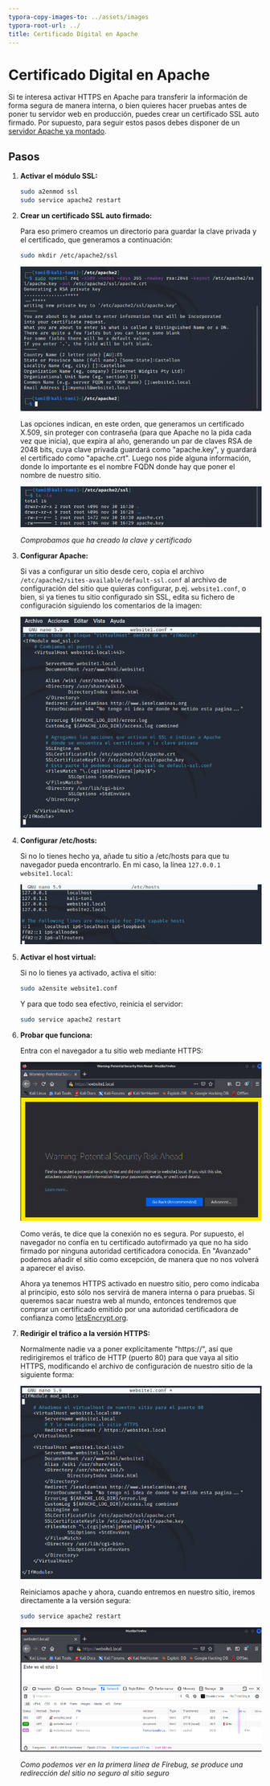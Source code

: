 ```yaml
---
typora-copy-images-to: ../assets/images
typora-root-url: ../
title: Certificado Digital en Apache
---
```


# Certificado Digital en Apache

Si te interesa activar HTTPS en Apache para transferir la información de forma segura de manera interna, o bien quieres hacer pruebas antes de poner tu servidor web en producción, puedes crear un certificado SSL auto firmado. Por supuesto, para seguir estos pasos debes disponer de un [servidor Apache ya montado](https://tonisalm.github.io/2021/11/23/Configuraci%C3%B3n-b%C3%A1sica-de-Apache.html).

## Pasos

1. **Activar el módulo SSL:**

   ``` bash
   sudo a2enmod ssl
   sudo service apache2 restart
   ```

   

2. **Crear un certificado SSL auto firmado:**

   Para eso primero creamos un directorio para guardar la clave privada y el certificado, que generamos a continuación:

   ``` bash
   sudo mkdir /etc/apache2/ssl
   ```

   ![image-20211130163156004](/assets/images/image-20211130163156004.png)

   Las opciones indican, en este orden, que generamos un certificado X.509, sin proteger con contraseña (para que Apache no la pida cada vez que inicia), que expira al año, generando un par de claves RSA de 2048 bits, cuya clave privada guardará como "apache.key", y guardará el certificado como "apache.crt". Luego nos pide alguna información, donde lo importante es el nombre FQDN donde hay que poner el nombre de nuestro sitio.

   ![image-20211130163645344](/assets/images/image-20211130163645344.png)

   *Comprobamos que ha creado la clave y certificado*

   

3. **Configurar Apache:**

   Si vas a configurar un sitio desde cero, copia el archivo `/etc/apache2/sites-available/default-ssl.conf` al archivo de configuración del sitio que quieras configurar, p.ej. `website1.conf`, o bien, si ya tienes tu sitio configurado sin SSL, edita su fichero de configuración siguiendo los comentarios de la imagen:

   ![image-20211130165738908](/assets/images/image-20211130165738908.png)

   

4. **Configurar /etc/hosts:**

   Si no lo tienes hecho ya, añade tu sitio a /etc/hosts para que tu navegador pueda encontrarlo. En mi caso, la línea `127.0.0.1     website1.local`:

   ![image-20211130170333700](/assets/images/image-20211130170333700.png)

   

5. **Activar el host virtual:**

   Si no lo tienes ya activado, activa el sitio:

   ```bash
   sudo a2ensite website1.conf
   ```

   Y para que todo sea efectivo, reinicia el servidor:

   ```bash
   sudo service apache2 restart
   ```

   

6. **Probar que funciona:**

   Entra con el navegador a tu sitio web mediante HTTPS:

   ![image-20211130171246814](/assets/images/image-20211130171246814.png)

   Como verás, te dice que la conexión no es segura. Por supuesto, el navegador no confía en tu certificado autofirmado ya que no ha sido firmado por ninguna autoridad certificadora conocida. En "Avanzado" podemos añadir el sitio como excepción, de manera que no nos volverá a aparecer el aviso.

   Ahora ya tenemos HTTPS activado en nuestro sitio, pero como indicaba al principio, esto sólo nos servirá de manera interna o para pruebas. Si queremos sacar nuestra web al mundo, entonces tendremos que comprar un certificado emitido por una autoridad certificadora de confianza como [letsEncrypt.org](https://letsencrypt.org).

7. **Redirigir el tráfico a la versión HTTPS:**

   Normalmente nadie va a poner explícitamente "https://", así que redirigiremos el tráfico de HTTP (puerto 80) para que vaya al sitio HTTPS, modificando el archivo de configuración de nuestro sitio de la siguiente forma:

   ![image-20211130172441929](/assets/images/image-20211130172441929.png)

   Reiniciamos apache y ahora, cuando entremos en nuestro sitio, iremos directamente a la versión segura:

   ```bash
   sudo service apache2 restart
   ```

   ![image-20211130172843550](/assets/images/image-20211130172843550.png)

   *Como podemos ver en la primera línea de Firebug, se produce una redirección del sitio no seguro al sitio seguro*

